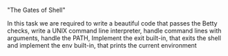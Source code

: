 "The Gates of Shell"

In this task we are required to write a beautiful code that passes the Betty checks, write a UNIX command line interpreter, handle command lines with arguments, handle the PATH, Implement the exit built-in, that exits the shell and implement the env built-in, that prints the current environment

